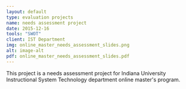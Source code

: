 ```yaml
---
layout: default
type: evaluation projects
name: needs assessment project
date: 2015-12-16
tools: "SWOT"
client: IST Department
img: online_master_needs_assessment_slides.png
alt: image-alt
pdf: online_master_needs_assessment_slides.pdf
---
```

This project is a needs assessment project for Indiana University Instructional System Technology department online master's program. 

